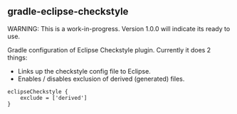 
gradle-eclipse-checkstyle
--------------------

WARNING: This is a work-in-progress. Version 1.0.0 will indicate its ready to use.

Gradle configuration of Eclipse Checkstyle plugin.  Currently it does 2 things:

 * Links up the checkstyle config file to Eclipse.
 * Enables / disables exclusion of derived (generated) files.

```
eclipseCheckstyle {
    exclude = ['derived']
}
```

